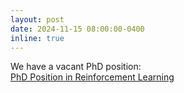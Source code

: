 ```yaml
---
layout: post
date: 2024-11-15 08:00:00-0400
inline: true
---
```


We have a vacant PhD position: <br>
<a href="https://fa-eosd-saasfaprod1.fa.ocs.oraclecloud.com/hcmUI/CandidateExperience/en/sites/CX_1001/job/2230?lastSelectedFacet=CATEGORIES&selectedCategoriesFacet=300000002425892">PhD Position in Reinforcement Learning</a> <br>
